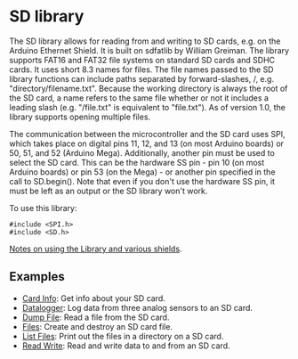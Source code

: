 # SD library

The SD library allows for reading from and writing to SD cards, e.g. on the Arduino Ethernet Shield. It is built on sdfatlib by William Greiman. The library supports FAT16 and FAT32 file systems on standard SD cards and SDHC cards. It uses short 8.3 names for files. The file names passed to the SD library functions can include paths separated by forward-slashes, /, e.g. "directory/filename.txt". Because the working directory is always the root of the SD card, a name refers to the same file whether or not it includes a leading slash (e.g. "/file.txt" is equivalent to "file.txt"). As of version 1.0, the library supports opening multiple files.

The communication between the microcontroller and the SD card uses SPI, which takes place on digital pins 11, 12, and 13 (on most Arduino boards) or 50, 51, and 52 (Arduino Mega). Additionally, another pin must be used to select the SD card. This can be the hardware SS pin - pin 10 (on most Arduino boards) or pin 53 (on the Mega) - or another pin specified in the call to SD.begin(). Note that even if you don't use the hardware SS pin, it must be left as an output or the SD library won't work.

To use this library:

```
#include <SPI.h>
#include <SD.h>
```

[Notes on using the Library and various shields](https://www.arduino.cc/en/Reference/SDCardNotes).

## Examples

* [Card Info](https://www.arduino.cc/en/Tutorial/LibraryExamples/CardInfo): Get info about your SD card.
* [Datalogger](https://www.arduino.cc/en/Tutorial/LibraryExamples/Datalogger): Log data from three analog sensors to an SD card.
* [Dump File](https://www.arduino.cc/en/Tutorial/LibraryExamples/DumpFile): Read a file from the SD card.
* [Files](https://www.arduino.cc/en/Tutorial/LibraryExamples/Files): Create and destroy an SD card file.
* [List Files](https://www.arduino.cc/en/Tutorial/LibraryExamples/Listfiles): Print out the files in a directory on a SD card.
* [Read Write](https://www.arduino.cc/en/Tutorial/LibraryExamples/ReadWrite): Read and write data to and from an SD card.